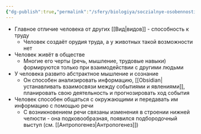```yaml
---
{"dg-publish":true,"permalink":"/sfery/biologiya/soczialnye-osobennosti-cheloveka/","tags":["Эволюция"]}
---
```


- Главное отличие человека от других [[Вид\|видов]] - способность к труду 
	- Человек создаёт орудия труда, а у животных такой возможности нет 
- Человек живёт в обществе 
	- Многие его черты (речь, мышление, трудовые навыки) формируются только при взаимодействии с другими людьми 
- У человека развито абстрактное мышление и сознание
	- Он способен анализировать информацию, [[Obsidian\|устанавливать взаимосвязи между событиями и явлениями]], планировать свою деятельность и прогнозировать ход события
- Человек способен общаться с окружающими и передавать им информацию с помощью речи  
	- С возникновением речи связаны изменения в строении нижней челюсти - она подковообразная, появился подбородочный выступ (см. [[Антропогенез\|Антропогенез]])
